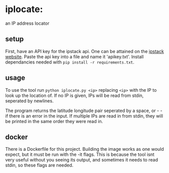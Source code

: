 # iplocate:

an IP address locator

## setup

First, have an API key for the ipstack api. One can be attained on the [ipstack website](https://ipstack.com/signup/free).
Paste the api key into a file and name it 'apikey.txt'. Install dependancies needed with `pip install -r requirements.txt`.

## usage

To use the tool run `python iplocate.py <ip>` replacing `<ip>` with the IP to look up the location of. 
If no IP is given, IPs will be read from stdin, seperated by newlines.

The program returns the latitude longitude pair seperated by a space, or - - if there is an error in the input. 
If multiple IPs are read in from stdin, they will be printed in the same order they were read in.

## docker

There is a Dockerfile for this project. Building the image works as one would expect, but it must be run with the -it flags.
This is because the tool isnt very useful without you seeing its output, 
and sometimes it needs to read stdin, so these flags are needed.


